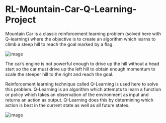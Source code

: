 # RL-Mountain-Car-Q-Learning-Project

Mountain Car is a classic reinforcement learning problem (solved here with Q-learning) where the objective is to create an algorithm which learns to climb a steep hill to reach the goal marked by a flag.

![image](https://user-images.githubusercontent.com/51359449/181657266-556fb5b6-05d0-404b-bd16-3692363d49ec.png)


The car’s engine is not powerful enough to drive up the hill without a head start so the car must drive up the left hill to obtain enough momentum to scale the steeper hill to the right and reach the goal.

Reinforcement learning technique called Q-Learning is used here to solve this problem. Q-Learning is an algorithm which attempts to learn a function or policy which takes an observation of the environment as input and returns an action as output. Q-Learning does this by determining which action is best in the current state as well as all future states.

![image](https://user-images.githubusercontent.com/68587770/202894618-b3ab410c-632b-4d48-bd51-baaf7ba9bb11.png)

<!-- ![image](https://user-images.githubusercontent.com/51359449/181657309-74f2f089-5049-4ec8-8939-e75f519877e5.png) -->
 
